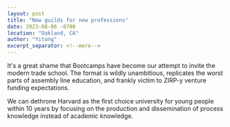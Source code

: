 ```yaml
---
layout: post
title: "New guilds for new professions"
date: 2023-08-06 -0700
location: "Oakland, CA"
author: "Yitong"
excerpt_separator: <!--more-->
---
```


It's a great shame that Bootcamps have become our attempt to invite the modern trade school. The format is wildly unambitious, replicates the worst parts of assembly line education, and frankly victim to ZIRP-y venture funding expectations. 


We can dethrone Harvard as the first choice university for young people within 10 years by focusing on the production and dissemination of process knowledge instead of academic knowledge.